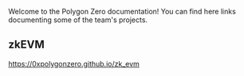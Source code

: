 Welcome to the Polygon Zero documentation!
You can find here links documenting some of the team's projects.

## zkEVM
https://0xpolygonzero.github.io/zk_evm
